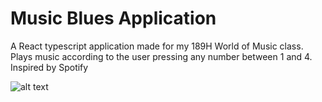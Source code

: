 # Music Blues Application

A React typescript application made for my 189H World of Music class. Plays music according to the user pressing any number between 1 and 4. Inspired by Spotify

![alt text](https://i.imgur.com/rOrSEQP.png)

